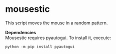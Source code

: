 # mousestic
This script moves the mouse in a random pattern.  
  
**Dependencies**  
Mousestic requires pyautogui. To install it, execute:

    python -m pip install pyautogui 

